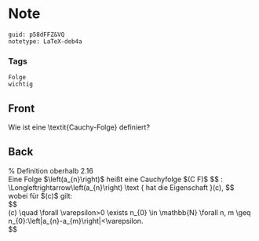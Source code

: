# Note
```
guid: p58dFFZ&VQ
notetype: LaTeX-deb4a
```

### Tags
```
Folge
wichtig
```

## Front
Wie ist eine \textit{Cauchy-Folge} definiert?

## Back
<div>% Definition oberhalb 2.16</div><div>
</div>Eine Folge $\left(a_{n}\right)$ heißt eine Cauchyfolge $(C F)$
$$
: \Longleftrightarrow\left(a_{n}\right) \text { hat die Eigenschaft }(c),
$$<div>
</div><div>wobei für $(c)$ gilt: </div><div>$$</div><div>(c) \quad \forall \varepsilon>0 \exists n_{0} \in \mathbb{N} \forall n, m \geq n_{0}:\left|a_{n}-a_{m}\right|<\varepsilon.</div><div>$$
</div>
